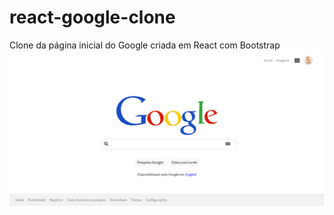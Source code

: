 # react-google-clone
Clone da página inicial do Google criada em React com Bootstrap  
![fbab75072f8ae8ce24e898f54c20f8ac](https://github.com/saviorocha/react-google-clone/blob/main/fbab75072f8ae8ce24e898f54c20f8ac.png)

